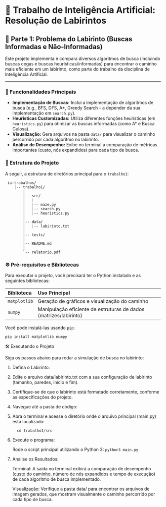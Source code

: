 # 🤖 Trabalho de Inteligência Artificial: Resolução de Labirintos

## 🧭 Parte 1: Problema do Labirinto (Buscas Informadas e Não-Informadas)

Este projeto implementa e compara diversos algoritmos de busca (incluindo buscas cegas e buscas heurísticas/informadas) para encontrar o caminho mais eficiente em um labirinto, como parte do trabalho da disciplina de Inteligência Artificial.

---

### 🚀 Funcionalidades Principais

* **Implementação de Buscas:** Inclui a implementação de algoritmos de busca (e.g., BFS, DFS, A*, Greedy Search - a depender da sua implementação em `search.py`).
* **Heurísticas Customizadas:** Utiliza diferentes funções heurísticas (em `heuristics.py`) para otimizar as buscas informadas (como A* e Busca Gulosa).
* **Visualização:** Gera arquivos na pasta `data/` para visualizar o caminho percorrido por cada algoritmo no labirinto.
* **Análise de Desempenho:** Exibe no terminal a comparação de métricas importantes (custo, nós expandidos) para cada tipo de busca.

### 📁 Estrutura do Projeto

A seguir, a estrutura de diretórios principal para o `trabalho1`:

```
 ia-trabalhos/
    |-- trabalho1/
        |
        |-- src/
        |   |
        |   |-- maze.py
        |   |-- search.py
        |   |-- heuristics.py
        |
        |-- data/
        |   |-- labirinto.txt
        |
        |-- tests/
        |
        |-- README.md
        |
        `-- relatorio.pdf

```
### ⚙️ Pré-requisitos e Bibliotecas

Para executar o projeto, você precisará ter o Python instalado e as seguintes bibliotecas:

| Biblioteca | Uso Principal |
| :--- | :--- |
| `matplotlib` | Geração de gráficos e visualização do caminho |
| `numpy` | Manipulação eficiente de estruturas de dados (matrizes/labirinto) |

Você pode instalá-las usando `pip`:

```
pip install matplotlib numpy
```

🛠️ Executando o Projeto

Siga os passos abaixo para rodar a simulação de busca no labirinto:

  1. Defina o Labirinto:
  2. Edite o arquivo data/labirinto.txt com a sua configuração de labirinto (tamanho, paredes, início e fim).
  3. Certifique-se de que o labirinto está formatado corretamente, conforme as especificações do projeto.
  4. Navegue até a pasta de código:
  5. Abra o terminal e acesse o diretório onde o arquivo principal (main.py) está localizado:
      ```
        cd trabalho1/src
      ```
  6. Execute o programa:

      Rode o script principal utilizando o Python 3:
            ```
              python3 main.py
            ```
     
  7. Analise os Resultados:

      Terminal: A saída no terminal exibirá a comparação de desempenho (custo do caminho, número de nós expandidos e tempo de execução) de cada algoritmo de busca implementado.
     
      Visualização: Verifique a pasta data/ para encontrar os arquivos de imagem gerados, que mostram visualmente o caminho percorrido por cada tipo de busca.